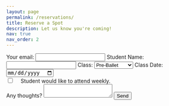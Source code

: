 ```yaml
---
layout: page
permalink: /reservations/
title: Reserve a Spot
description: Let us know you're coming!
nav: true
nav_order: 2
---
```

<div class="form-container">
    <form
      class="form"
      action="https://formspree.io/f/xldrnyjk"
      method="POST"
    >
      <label>
        Your email:
        <input type="email" name="email" class="form-input">
      </label>
      <label>
        Student Name:
        <input name="student" class="form-input">
      </label>
      <label>
        Class:
        <select name="class" class="form-input">
            <option value="pre-ballet">Pre-Ballet</option>
            <option value="ballet-1">Level 1 Ballet</option>
            <option value="adult">Adult Ballet</option>
        </select>
      </label>
      <label>
        Class Date:
        <input type="date" name="date" class="form-input">
      </label>
      <div class="form-check-inline">
        <input type="checkbox" name="isRegular" value="Yes" id="recurring">
        <label for="recurring" style="padding: 1em; margin-bottom: 0">Student would like to attend weekly.</label>
      </div>
      <label>
        Any thoughts?
        <textarea name="message" class="form-input"></textarea>
      </label>
      <!-- your other form fields go here -->
      <button type="submit" class="form-button">Send</button>
    </form>
</div>